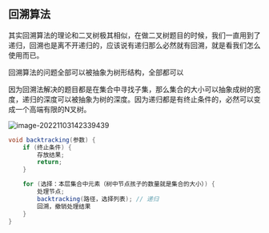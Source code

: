 ## 回溯算法

其实回溯算法的理论和二叉树极其相似，在做二叉树题目的时候，我们一直用到了递归，回溯也是离不开递归的，应该说有递归那么必然就有回溯，就是看我们怎么使用而已。

回溯算法的问题全部可以被抽象为树形结构，全部都可以

因为回溯法解决的题目都是在集合中寻找子集，那么集合的大小可以抽象成树的宽度，递归的深度可以被抽象为树的深度。因为递归都是有终止条件的，必然可以变成一个高端有限的N叉树。

![image-20221103142339439](C:\Users\jason\AppData\Roaming\Typora\typora-user-images\image-20221103142339439.png)

```java
void backtracking(参数) {
    if (终止条件) {
        存放结果;
        return;
    }

    for (选择：本层集合中元素（树中节点孩子的数量就是集合的大小）) {
        处理节点;
        backtracking(路径，选择列表); // 递归
        回溯，撤销处理结果
    }
}
```